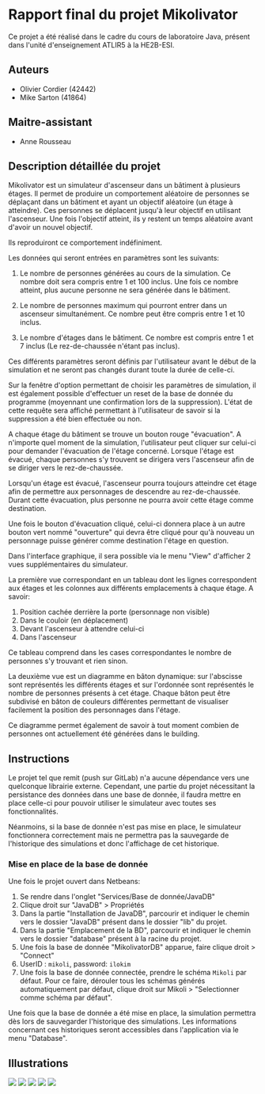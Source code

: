 # Rapport final du projet Mikolivator
Ce projet a été réalisé dans le cadre du cours de laboratoire Java, présent dans l'unité d'enseignement ATLIR5 à la HE2B-ESI.

## Auteurs
- Olivier Cordier (42442)
- Mike Sarton (41864)

## Maitre-assistant
- Anne Rousseau

## Description détaillée du projet
Mikolivator est un simulateur d'ascenseur dans un bâtiment à plusieurs étages. Il permet de produire un comportement aléatoire de personnes se déplaçant dans un bâtiment et ayant un objectif aléatoire (un étage à atteindre). Ces personnes se déplacent jusqu'à leur objectif en utilisant l'ascenseur. Une fois l'objectif atteint, ils y restent un temps aléatoire avant d'avoir un nouvel objectif.

Ils reproduiront ce comportement indéfiniment.

Les données qui seront entrées en paramètres sont les suivants:
1.  Le nombre de personnes générées au cours de la simulation. Ce nombre doit sera compris entre 1 et 100 inclus. Une fois ce nombre atteint, plus aucune personne ne sera générée dans le bâtiment.

2.  Le nombre de personnes maximum qui pourront entrer dans un ascenseur simultanément. Ce nombre peut être compris entre 1 et 10 inclus.

3.  Le nombre d'étages dans le bâtiment. Ce nombre est compris entre 1 et 7 inclus (Le rez-de-chaussée n'étant pas inclus).

Ces différents paramètres seront définis par l'utilisateur avant le début de la simulation et ne seront pas changés durant toute la durée de celle-ci.

Sur la fenêtre d'option permettant de choisir les paramètres de simulation, il est également possible d'effectuer un reset de la base de donnée du programme (moyennant une confirmation lors de la suppression). L'état de cette requête sera affiché permettant à l'utilisateur de savoir si la suppression a été bien effectuée ou non.

A chaque étage du bâtiment se trouve un bouton rouge "évacuation". A n'importe quel moment de la simulation, l'utilisateur peut cliquer sur celui-ci pour demander l'évacuation de l'étage concerné. Lorsque l'étage est évacué, chaque personnes s'y trouvent se dirigera vers l'ascenseur afin de se diriger vers le rez-de-chaussée.

Lorsqu'un étage est évacué, l'ascenseur pourra toujours atteindre cet étage afin de permettre aux personnages de descendre au rez-de-chaussée. Durant cette évacuation, plus personne ne pourra avoir cette étage comme destination.

Une fois le bouton d'évacuation cliqué, celui-ci donnera place à un autre bouton vert nommé "ouverture" qui devra être cliqué pour qu'à nouveau un personnage puisse générer comme destination l'étage en question.

Dans l'interface graphique, il sera possible via le menu "View" d'afficher 2 vues supplémentaires du simulateur.

La première vue correspondant en un tableau dont les lignes correspondent aux étages et les colonnes aux différents emplacements à chaque étage. A savoir:

1. Position cachée derrière la porte (personnage non visible)
2. Dans le couloir (en déplacement)
3. Devant l'ascenseur à attendre celui-ci
4. Dans l'ascenseur

Ce tableau comprend dans les cases correspondantes le nombre de personnes s'y trouvant et rien sinon.

La deuxième vue est un diagramme en bâton dynamique: sur l'abscisse sont représentés les différents étages et sur l'ordonnée sont représentés le nombre de personnes présents à cet étage. Chaque bâton peut être subdivisé en bâton de couleurs différentes permettant de visualiser facilement la position des personnages dans l'étage.

Ce diagramme permet également de savoir à tout moment combien de personnes ont actuellement été générées dans le building.

## Instructions
Le projet tel que remit (push sur GitLab) n'a aucune dépendance vers une quelconque librairie externe. Cependant, une partie du projet nécessitant la persistance des données dans une base de donnée, il faudra mettre en place celle-ci pour pouvoir utiliser le simulateur avec toutes ses fonctionnalités.

Néanmoins, si la base de donnée n'est pas mise en place, le simulateur fonctionnera correctement mais ne permettra pas la sauvegarde de l'historique des simulations et donc l'affichage de cet historique.

### Mise en place de la base de donnée
Une fois le projet ouvert dans Netbeans:

1.  Se rendre dans l'onglet "Services/Base de donnée/JavaDB"
2.  Clique droit sur "JavaDB" > Propriétés
3.  Dans la partie "Installation de JavaDB", parcourir et indiquer le chemin vers le dossier "JavaDB" présent dans le dossier "lib" du projet.
4.  Dans la partie "Emplacement de la BD", parcourir et indiquer le chemin vers le dossier "database" présent à la racine du projet.
5.  Une fois la base de donnée "MikolivatorDB" apparue, faire clique droit > "Connect"
6.  UserID : `mikoli`, password: `ilokim`
7.  Une fois la base de donnée connectée, prendre le schéma `Mikoli` par défaut. Pour ce faire, dérouler tous les schémas générés automatiquement par défaut, clique droit sur Mikoli > "Selectionner comme schéma par défaut".

Une fois que la base de donnée a été mise en place, la simulation permettra dès lors de sauvegarder l'historique des simulations. Les informations concernant ces historiques seront accessibles dans l'application via le menu "Database".

## Illustrations
![](pictures/start.png)
![](pictures/config.png)
![](pictures/simulation.png)
![](pictures/realTimeInfos2.png)
![](pictures/realTimeinfo.png)
